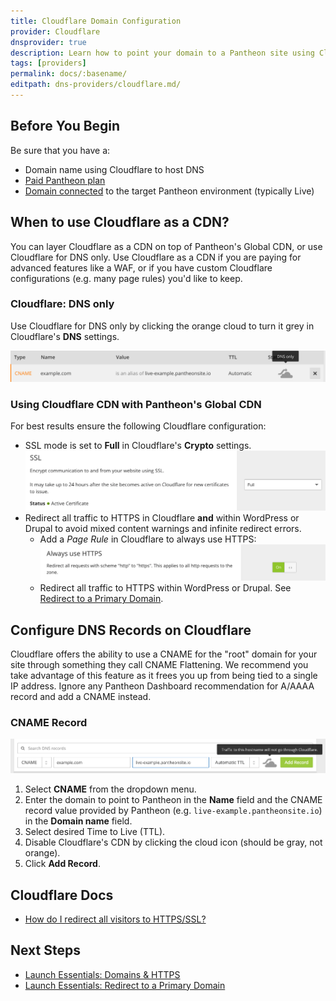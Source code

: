 ```yaml
---
title: Cloudflare Domain Configuration
provider: Cloudflare
dnsprovider: true
description: Learn how to point your domain to a Pantheon site using Cloudflare
tags: [providers]
permalink: docs/:basename/
editpath: dns-providers/cloudflare.md/
---
```

## Before You Begin
Be sure that you have a:

- Domain name using Cloudflare to host DNS
- [Paid Pantheon plan](/docs/guides/launch/plans/)
- [Domain connected](/docs/guides/launch/domains/) to the target Pantheon environment (typically Live)

## When to use Cloudflare as a CDN?

You can layer Cloudflare as a CDN on top of Pantheon's Global CDN, or use Cloudflare for DNS only. Use Cloudflare as a CDN if you are paying for advanced features like a WAF, or if you have custom Cloudflare configurations (e.g. many page rules) you'd like to keep.

### Cloudflare: DNS only
Use Cloudflare for DNS only by clicking the orange cloud to turn it grey in Cloudflare's **DNS** settings.

![Example DNS only](/source/docs/assets/images/cloudflare-dns-only.png)

### Using Cloudflare CDN with Pantheon's Global CDN

For best results ensure the following Cloudflare configuration:

* SSL mode is set to **Full** in Cloudflare's **Crypto** settings.
  ![Enable SSL](/source/docs/assets/images/cloudflare-ssl.png)
* Redirect all traffic to HTTPS in Cloudflare **and** within WordPress or Drupal to avoid mixed content warnings and infinite redirect errors.
  - Add a *Page Rule* in Cloudflare to always use HTTPS:
    ![Cloudflare Page Rules](/source/docs/assets/images/cloudflare-always-https.png)
  - Redirect all traffic to HTTPS within WordPress or Drupal. See [Redirect to a Primary Domain](/docs/guides/launch/redirects/).

## Configure DNS Records on Cloudflare

Cloudflare offers the ability to use a CNAME for the "root" domain for your site through something they call CNAME Flattening. We recommend you take advantage of this feature as it frees you up from being tied to a single IP address. Ignore any Pantheon Dashboard recommendation for A/AAAA record and add a CNAME instead.

### CNAME Record

![Example Add CNAME record](/source/docs/assets/images/cloudflare-dns-add-cname.png)

1. Select **CNAME** from the dropdown menu.
2. Enter the domain to point to Pantheon in the **Name** field and the CNAME record value provided by Pantheon (e.g. `live-example.pantheonsite.io`) in the **Domain name** field.
3. Select desired Time to Live (TTL).
4. Disable Cloudflare's CDN by clicking the cloud icon (should be gray, not orange).
5. Click **Add Record**.



## Cloudflare Docs

* <a href="https://support.cloudflare.com/hc/en-us/articles/200170536-How-do-I-redirect-all-visitors-to-HTTPS-SSL-" target="blank">How do I redirect all visitors to HTTPS/SSL?<span class="glyphicons glyphicons-new-window-alt"></span></a>


## Next Steps

* [Launch Essentials: Domains & HTTPS](/docs/guides/launch/domains/)
* [Launch Essentials: Redirect to a Primary Domain](/docs/guides/launch/redirects/)
